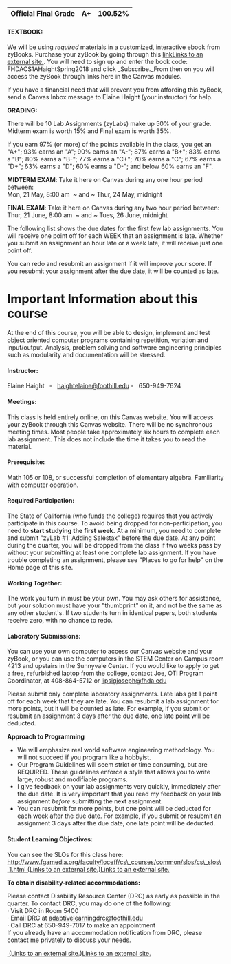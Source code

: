 **Official Final Grade** | A+ | 100.52%
--- | --- | ---

#### **TEXTBOOK:**

We will be using _required_ materials in a customized, interactive ebook from zyBooks. Purchase your zyBook by going through this [linkLinks to an external site.](http://learn.zybooks.com/). You will need to sign up and enter the book code: FHDACS1AHaightSpring2018 and click _Subscribe._From then on you will access the zyBook through links here in the Canvas modules.

If you have a financial need that will prevent you from affording this zyBook, send a Canvas Inbox message to Elaine Haight (your instructor) for help.

**GRADING:**

There will be 10 Lab Assignments (zyLabs) make up 50% of your grade. Midterm exam is worth 15% and Final exam is worth 35%.

If you earn 97% (or more) of the points available in the class, you get an "A+"; 93% earns an "A"; 90% earns an "A-"; 87% earns a "B+"; 83% earns a "B"; 80% earns a "B-"; 77% earns a "C+"; 70% earns a "C"; 67% earns a "D+"; 63% earns a "D"; 60% earns a "D-"; and below 60% earns an "F".

**MIDTERM EXAM**: Take it here on Canvas during any one hour period between:  
Mon, 21 May, 8:00 am  ~ and ~ Thur, 24 May, midnight

**FINAL EXAM**: Take it here on Canvas during any two hour period between:  
Thur, 21 June, 8:00 am  ~ and ~ Tues, 26 June, midnight

The following list shows the due dates for the first few lab assignments. You will receive one point off for each WEEK that an assignment is late. Whether you submit an assignment an hour late or a week late, it will receive just one point off. 

You can redo and resubmit an assignment if it will improve your score. If you resubmit your assignment after the due date, it will be counted as late.

Important Information about this course
=======================================

[](https://foothillcollege.instructure.com/courses/6325/files/983420/download?wrap=1 "Syllabus-1ANight.pdf")At the end of this course, you will be able to design, implement and test object oriented computer programs containing repetition, variation and input/output. Analysis, problem solving and software engineering principles such as modularity and documentation will be stressed.

#### **Instructor**:

Elaine Haight   -   [haightelaine@foothill.edu](mailto:haightelaine@foothill.edu) -   650-949-7624

#### **Meetings**:

This class is held entirely online, on this Canvas website. You will access your zyBook through this Canvas website. There will be no synchronous meeting times. Most people take approximately six hours to complete each lab assignment. This does not include the time it takes you to read the material.

#### **Prerequisite**:

Math 105 or 108, or successful completion of elementary algebra. Familiarity with computer operation.

#### **Required Participation**:

The State of California (who funds the college) requires that you actively participate in this course. To avoid being dropped for non-participation, you need to **start studying the first week.** At a minimum, you need to complete and submit "zyLab #1: Adding Salestax" before the due date. At any point during the quarter, you will be dropped from the class if two weeks pass by without your submitting at least one complete lab assignment. If you have trouble completing an assignment, please see "Places to go for help" on the Home page of this site.

#### **Working Together:**

The work you turn in must be your own. You may ask others for assistance, but your solution must have your "thumbprint" on it, and not be the same as any other student's. If two students turn in identical papers, both students receive zero, with no chance to redo.

#### **Laboratory Submissions:**

You can use your own computer to access our Canvas website and your zyBook, or you can use the computers in the STEM Center on Campus room 4213 and upstairs in the Sunnyvale Center. If you would like to apply to get a free, refurbished laptop from the college, contact Joe, OTI Program Coordinator, at 408-864-5712 or lipsigjoseph@fhda.edu

Please submit only complete laboratory assignments. Late labs get 1 point off for each week that they are late. You can resubmit a lab assignment for more points, but it will be counted as late. For example, if you submit or resubmit an assignment 3 days after the due date, one late point will be deducted.

**Approach to Programming** 

*   We will emphasize real world software engineering methodology. You will not succeed if you program like a hobbyist.
*   Our Program Guidelines will seem strict or time consuming, but are REQUIRED. These guidelines enforce a style that allows you to write large, robust and modifiable programs.
*   I give feedback on your lab assignments very quickly, immediately after the due date. It is very important that you read my feedback on your lab assignment _before_ submitting the next assignment.
*   You can resubmit for more points, but one point will be deducted for each week after the due date. For example, if you submit or resubmit an assignment 3 days after the due date, one late point will be deducted.

#### **Student Learning Objectives:**

You can see the SLOs for this class here: [http://www.fgamedia.org/faculty/loceff/cs\_courses/common/slos/cs\_slos\_1.html (Links to an external site.)Links to an external site.](http://www.fgamedia.org/faculty/loceff/cs_courses/common/slos/cs_slos_1.html)

**To obtain disability-related accommodations:**

Please contact Disability Resource Center (DRC) as early as possible in the quarter. To contact DRC, you may do one of the following:  
· Visit DRC in Room 5400  
· Email DRC at adaptivelearningdrc@foothill.edu  
· Call DRC at 650-949-7017 to make an appointment  
If you already have an accommodation notification from DRC, please contact me privately to discuss your needs.

[ (Links to an external site.)Links to an external site.](http://www.fgamedia.org/faculty/loceff/cs_courses/common/slos/cs_slos_1.html)

